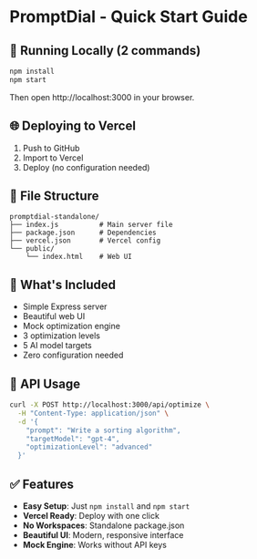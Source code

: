 # PromptDial - Quick Start Guide

## 🚀 Running Locally (2 commands)

```bash
npm install
npm start
```

Then open http://localhost:3000 in your browser.

## 🌐 Deploying to Vercel

1. Push to GitHub
2. Import to Vercel
3. Deploy (no configuration needed)

## 📁 File Structure

```
promptdial-standalone/
├── index.js          # Main server file
├── package.json      # Dependencies
├── vercel.json       # Vercel config
└── public/
    └── index.html    # Web UI
```

## 🔧 What's Included

- Simple Express server
- Beautiful web UI
- Mock optimization engine
- 3 optimization levels
- 5 AI model targets
- Zero configuration needed

## 🎯 API Usage

```bash
curl -X POST http://localhost:3000/api/optimize \
  -H "Content-Type: application/json" \
  -d '{
    "prompt": "Write a sorting algorithm",
    "targetModel": "gpt-4",
    "optimizationLevel": "advanced"
  }'
```

## ✅ Features

- **Easy Setup**: Just `npm install` and `npm start`
- **Vercel Ready**: Deploy with one click
- **No Workspaces**: Standalone package.json
- **Beautiful UI**: Modern, responsive interface
- **Mock Engine**: Works without API keys